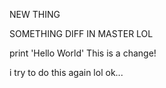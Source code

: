 NEW THING

SOMETHING DIFF IN MASTER LOL

print 'Hello World'
This is a change!

i try to do this again lol ok...
